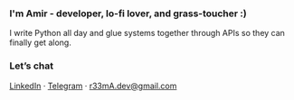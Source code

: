 ### I'm Amir - developer, lo-fi lover, and grass-toucher :)

I write Python all day and glue systems together through APIs so they can finally get along.

### Let’s chat
[LinkedIn](https://www.linkedin.com/in/r33ma/) · [Telegram](https://t.me/r33mA1337) · r33mA.dev@gmail.com
